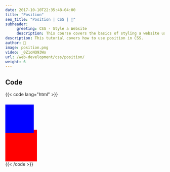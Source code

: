 ```yaml
---
date: 2017-10-10T22:35:48-04:00
title: "Position"
seo_title: "Position | CSS | 🦒"
subheader:
     greeting: CSS - Style a Website
     description: This course covers the basics of styling a website using CSS. Work your way through the videos/articles and I'll teach you everything you need to know to style a basic website!
description: This tutorial covers how to use position in CSS.
author: 🦒
image: position.png
video: _0Z1oNQ93Wo
url: /web-development/css/position/
weight: 6
---
```


## Code

{{< code lang="html" >}}
<div style="position: relative; top: 10px; bottom: 10px; width:90px; height:90px; background-color:blue;"></div>
<div style="width:100px; height:100px; background-color:red;"></div>
{{< /code >}}